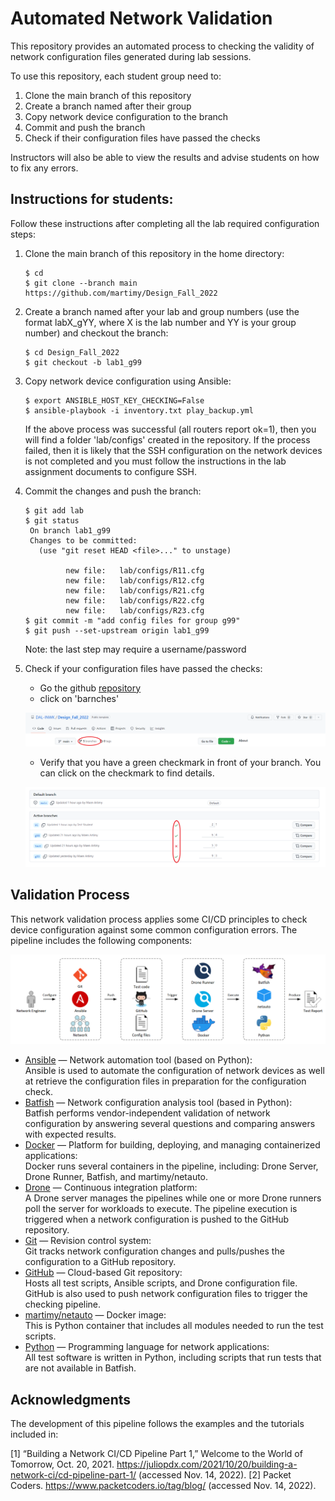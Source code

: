 # Automated Network Validation

This repository provides an automated process to checking the validity of network configuration files generated during lab sessions.

To use this repository, each student group need to:

1. Clone the main branch of this repository
2. Create a branch named after their group
3. Copy network device configuration to the branch
4. Commit and push the branch
5. Check if their configuration files have passed the checks

Instructors will also be able to view the results and advise students on how to fix any errors.


## Instructions for students:

Follow these instructions after completing all the lab required configuration steps:

1. Clone the main branch of this repository in the home directory:

   ```
   $ cd
   $ git clone --branch main https://github.com/martimy/Design_Fall_2022
   ```

2. Create a branch named after your lab and group numbers (use the format labX_gYY, where X is the lab number and YY is your group number) and checkout the branch:

   ```
   $ cd Design_Fall_2022
   $ git checkout -b lab1_g99
   ```

3. Copy network device configuration using Ansible:

   ```
   $ export ANSIBLE_HOST_KEY_CHECKING=False
   $ ansible-playbook -i inventory.txt play_backup.yml
   ```

   If the above process was successful (all routers report ok=1), then you will find a folder 'lab/configs' created in the repository. If the process failed, then it is likely that the SSH configuration on the network devices is not completed and you must follow the instructions in the lab assignment documents to configure SSH.

4. Commit the changes and push the branch:

   ```
   $ git add lab
   $ git status
    On branch lab1_g99
    Changes to be committed:
      (use "git reset HEAD <file>..." to unstage)

            new file:   lab/configs/R11.cfg
            new file:   lab/configs/R12.cfg
            new file:   lab/configs/R21.cfg
            new file:   lab/configs/R22.cfg
            new file:   lab/configs/R23.cfg
   $ git commit -m "add config files for group g99"
   $ git push --set-upstream origin lab1_g99
   ```

   Note: the last step may require a username/password

5. Check if your configuration files have passed the checks:

   - Go the github [repository](https://github.com/martimy/Design_Fall_2022)
   - click on 'barnches'   

   ![](img/branches.png)

   - Verify that you have a green checkmark in front of your branch. You can click on the checkmark to find details.

   ![](img/checks.png)

## Validation Process

This network validation process applies some CI/CD principles to check device configuration against some common configuration errors. The pipeline includes the following components:

![Pipeline](img/pipeline.png)

- [Ansible](https://www.ansible.com/) — Network automation tool (based on Python):  
  Ansible is used to automate the configuration of network devices as well at retrieve the configuration files in preparation for the configuration check.
- [Batfish](https://www.batfish.org/) — Network configuration analysis tool (based in Python):  
  Batfish performs vendor-independent validation of network configuration by answering several questions and comparing answers with expected results.   
- [Docker](https://www.docker.com/) — Platform for building, deploying, and managing containerized applications:  
  Docker runs several containers in the pipeline, including: Drone Server, Drone Runner, Batfish, and martimy/netauto.
- [Drone](https://www.drone.io/) — Continuous integration platform:  
  A Drone server manages the pipelines while one or more Drone runners poll the server for workloads to execute. The pipeline execution is triggered when a network configuration is pushed to the GitHub repository.
- [Git](https://git-scm.com/) — Revision control system:  
  Git tracks network configuration changes and pulls/pushes the configuration to a GitHub repository.
- [GitHub](https://github.com/) — Cloud-based Git repository:  
  Hosts all test scripts, Ansible scripts, and Drone configuration file. GitHub is also used to push network configuration files to trigger the checking pipeline.
- [martimy/netauto](https://hub.docker.com/r/martimy/netauto) — Docker image:  
  This is Python container that includes all modules needed to run the test scripts.
- [Python](https://www.python.org/) — Programming language for network applications:  
  All test software is written in Python, including scripts that run tests that are not available in Batfish.

## Acknowledgments

The development of this pipeline follows the examples and the tutorials included in:

[1] “Building a Network CI/CD Pipeline Part 1,” Welcome to the World of Tomorrow, Oct. 20, 2021. https://juliopdx.com/2021/10/20/building-a-network-ci/cd-pipeline-part-1/ (accessed Nov. 14, 2022).
[2] Packet Coders. https://www.packetcoders.io/tag/blog/ (accessed Nov. 14, 2022).
